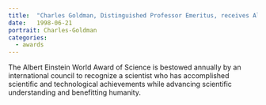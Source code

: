 ```yaml
---
title:  "Charles Goldman, Distinguished Professor Emeritus, receives Albert Einstein World Award of Science"
date:   1998-06-21
portrait: Charles-Goldman
categories:
  - awards
---
```


The Albert Einstein World Award of Science is bestowed annually by an international council to recognize a scientist who has accomplished scientific and technological achievements while advancing scientific understanding and benefitting humanity.
